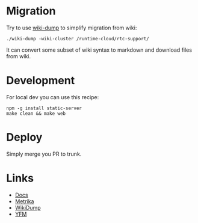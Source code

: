# Migration

Try to use [wiki-dump](https://a.yandex-team.ru/arc/trunk/arcadia/infra/rtc/sbin/wiki_dump) to simplify migration from wiki:

    ./wiki-dump -wiki-cluster /runtime-cloud/rtc-support/

It can convert some subset of wiki syntax to markdown and download files from wiki.

# Development

For local dev you can use this recipe:

    npm -g install static-server
    make clean && make web

# Deploy

Simply merge you PR to trunk.

# Links
* [Docs](https://docs.yandex-team.ru/rtc/)
* [Metrika](https://metrika.yandex.ru/dashboard?id=71770390)
* [WikiDump](https://a.yandex-team.ru/arc/trunk/arcadia/infra/rtc/sbin/wiki_dump)
* [YFM](https://github.com/yandex-cloud/yfm-transform/blob/master/DOCS.md)
